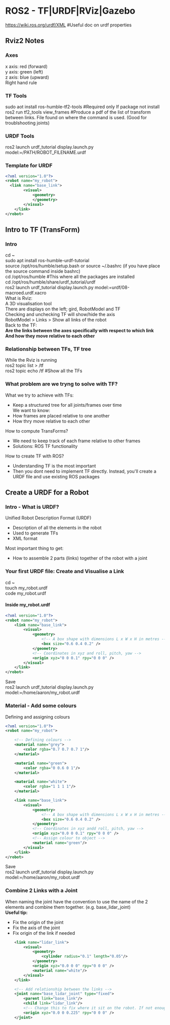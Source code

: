 # **ROS2 - TF|URDF|RViz|Gazebo**  
https://wiki.ros.org/urdf/XML #Useful doc on urdf properties  
## **Rviz2 Notes**  
### **Axes**  
x axis: red (forward)  
y axis: green (left)  
z axis: blue (upward)  
Right hand rule  
### **TF Tools**  
sudo aot install ros-humble-tf2-tools #Required only If package not install  
ros2 run tf2_tools view_frames #Produce a pdf of the list of transform between links. File found on where the command is used. (Good for troublshooting joints)  
### **URDF Tools**  
ros2 launch urdf_tutorial display.launch.py model:=/PATH/ROBOT_FILENAME.urdf  
### **Template for URDF**  
```xml
<?xml version="1.0"?>
<robot name="my_robot">
  <link name="base_link">
        <visual>
            <geometry>
            </geometry>
        </visual>
    </link>
</robot> 
```  

## **Intro to TF (TransForm)**  
### **Intro**  
cd ~  
sudo apt install ros-humble-urdf-tutorial  
source /opt/ros/humble/setup.bash or source ~/.bashrc (if you have place the source command inside bashrc)  
cd /opt/ros/humble #This where all the packages are installed  
cd /opt/ros/humble/share/urdf_tutorial/urdf  
ros2 launch urdf_tutorial display.launch.py model:=urdf/08-macroed.urdf.xacro  
What is Rviz:  
A 3D visualisation tool  
There are displays on the left; gird, RobotModel and TF  
Checking and unchecking TF will show/hide the axis  
RobotModel > Links > Show all links of the robot  
Back to the TF:  
**Are the links between the axes specifically with respect to which link**  
**And how they move relative to each other**  
### **Relationship between TFs, TF tree**  
While the Rviz is running  
ros2 topic list > /tf   
ros2 topic echo /tf #Show all the TFs
### **What problem are we tryng to solve with TF?**  
What we try to achieve with TFs:  
- Keep a structured tree for all joints/frames over time  
We want to know:  
- How frames are placed relative to one another  
- How thry move relative to each other  

How to compute TransForms?  
- We need to keep track of each frame relative to other frames  
- Solutions: ROS TF functionality  

How to create TF with ROS?
- Understanding TF is the most important
- Then you dont need to implement TF directly. Instead, you'll create a URDF file and use existing ROS packages  
## **Create a URDF for a Robot**  
### **Intro - What is URDF?**  
Unified Robot Description Format (URDF)  
- Description of all the elements in the robot
- Used to generate TFs  
- XML format

Most important thing to get:
- How to assemble 2 parts (links) together of the robot with a joint

### **Your first URDF file: Create and Visualise a Link**  
cd ~  
touch my_robot.urdf  
code my_robot.urdf  
#### **Inside my_robot.urdf**  
```xml
<?xml version="1.0"?>
<robot name="my_robot">
    <link name="base_link">
        <visual>
            <geometry>
                <!-- A box shape with dimensions L x W x H in metres -->
                <box size="0.6 0.4 0.2" /> 
            </geometry>
            <!-- Coordinates in xyz and roll, pitch, yaw -->
            <origin xyz="0 0 0.1" rpy="0 0 0" />
        </visual>
    </link>
</robot>
```
Save  
ros2 launch urdf_tutorial display.launch.py model:=/home/aaron/my_robot.urdf  
### **Material - Add some colours**  
Defining and assigning colours    
```xml
<?xml version="1.0"?>
<robot name="my_robot">

    <!-- Defining colours -->
    <material name="grey">
        <color rgba="0.7 0.7 0.7 1"/>
    </material>

    <material name="green">
        <color rgba="0 0.6 0 1"/>
    </material>

    <material name="white">
        <color rgba="1 1 1 1"/>
    </material>

    <link name="base_link">
        <visual>
            <geometry>
                <!-- A box shape with dimensions L x W x H in metres -->
                <box size="0.6 0.4 0.2" /> 
            </geometry>
            <!-- Coordinates in xyz andd roll, pitch, yaw -->
            <origin xyz="0.0 0 0.1" rpy="0 0 0" />
            <!-- Assign colour to object -->
            <material name="green"/>
        </visual>
    </link>
</robot>
```
Save  
ros2 launch urdf_tutorial display.launch.py model:=/home/aaron/my_robot.urdf    
### **Combine 2 Links with a Joint**    
When naming the joint have the convention to use the name of the 2 elements and combine them together. (e.g. base_lidar_joint)   
**Useful tip:**  
- Fix the origin of the joint
- Fix the axis of the joint
- Fix origin of the link if needed
```xml
    <link name="lidar_link">
        <visual>
            <geometry>
                <cylinder radius="0.1" length="0.05"/>
            </geometry>
            <origin xyz="0.0 0 0" rpy="0 0 0" />
            <material name="white"/>
        </visual>
    </link>

    <!-- Add relationship between the links -->
    <joint name="base_lidar_joint" type="fixed">
        <parent link="base_link"/>
        <child link="lidar_link"/>
        <!-- Change this to fix where it sit on the robot. If not enough change the link origins. -->
        <origin xyz="0.0 0 0.225" rpy="0 0 0" />
    </joint>
```  

